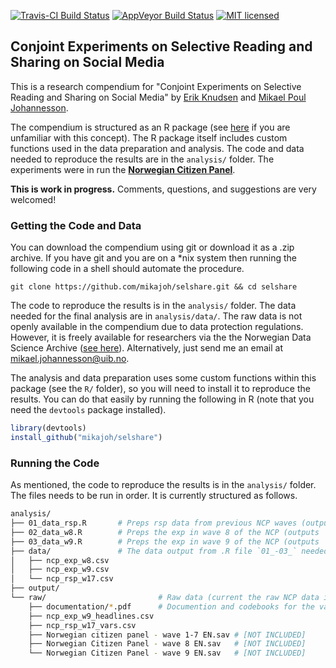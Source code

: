 [![Travis-CI Build Status](https://travis-ci.org/mikajoh/selshare.svg?branch=master)](https://travis-ci.org/mikajoh/selshare) [![AppVeyor Build Status](https://ci.appveyor.com/api/projects/status/github/mikajoh/selshare?branch=master&svg=true)](https://ci.appveyor.com/project/mikajoh/selshare)
[![MIT licensed](https://img.shields.io/badge/license-MIT-blue.svg)](https://raw.githubusercontent.com/mikajoh/selshare/master/LICENSE)

## Conjoint Experiments on Selective Reading and Sharing on Social Media

This is a research compendium for "Conjoint Experiments on Selective Reading and Sharing on Social Media" by [Erik Knudsen](erik.knudsen@uib.no) and [Mikael Poul Johannesson]((emailto:mikael.johannesson@uib.no)).

The compendium is structured as an R package (see [here](https://github.com/ropensci/rrrpkg) if you are unfamiliar with this concept). The R package itself includes custom functions used in the data preparation and analysis. The code and data needed to reproduce the results are in the `analysis/` folder. The experiments were in run the [**Norwegian Citizen Panel**](http://www.nsd.uib.no/nsddata/serier/norsk_medborgerpanel_eng.html).

**This is work in progress.** Comments, questions, and suggestions are very welcomed!



### Getting the Code and Data

You can download the compendium using git or download it as a .zip archive. If you have git and you are on a \*nix system then running the following code in a shell should automate the procedure.

```text
git clone https://github.com/mikajoh/selshare.git && cd selshare
```

The code to reproduce the results is in the `analysis/` folder. The data needed for the final analysis are in `analysis/data/`. The raw data is not openly available in the compendium due to data protection regulations. However, it is freely available for researchers via the the Norwegian Data Science Archive ([see here](http://www.nsd.uib.no/nsddata/serier/norsk_medborgerpanel_eng.html)). Alternatively, just send me an email at [mikael.johannesson@uib.no](emailto:mikael.johannesson@uib.no). 

The analysis and data preparation uses some custom functions within this package (see the `R/` folder), so you will need to install it to reproduce the results. You can do that easily by running the following in R (note that you need the `devtools` package installed).

```r
library(devtools)
install_github("mikajoh/selshare")
```


### Running the Code

As mentioned, the code to reproduce the results is in the `analysis/` folder. The files needs to be run in order. It is currently structured as follows.


```bash
analysis/
├── 01_data_rsp.R       # Preps rsp data from previous NCP waves (outputs `ncp_rsp_w17.csv`)
├── 02_data_w8.R        # Preps the exp in wave 8 of the NCP (outputs `ncp_exp_w8.csv`)
├── 03_data_w9.R        # Preps the exp in wave 9 of the NCP (outputs `ncp_exp_w9.csv`)
├── data/               # The data output from .R file `01_-03_` needed to run the analyses.
│   ├── ncp_exp_w8.csv
│   ├── ncp_exp_w9.csv
│   └── ncp_rsp_w17.csv
├── output/
└── raw/                         # Raw data (current the raw NCP data is not included)
    ├── documentation/*.pdf      # Documention and codebooks for the various NCP waves.
    ├── ncp_exp_w9_headlines.csv
    ├── ncp_rsp_w17_vars.csv
    ├── Norwegian citizen panel - wave 1-7 EN.sav # [NOT INCLUDED]
    ├── Norwegian Citizen Panel - wave 8 EN.sav   # [NOT INCLUDED]
    └── Norwegian Citizen Panel - wave 9 EN.sav   # [NOT INCLUDED]

```
